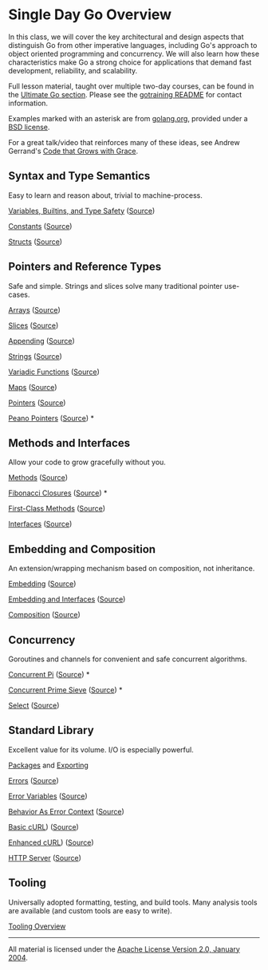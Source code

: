 # Single Day Go Overview

In this class, we will cover the key architectural and design aspects that distinguish Go from other imperative languages, including Go's approach to object oriented programming and concurrency. We will also learn how these characteristics make Go a strong choice for applications that demand fast development, reliability, and scalability.

Full lesson material, taught over multiple two-day courses, can be found in the [Ultimate Go section](../ultimate/README.md). Please see the [gotraining README](../../README.md) for contact information.

Examples marked with an asterisk are from [golang.org](http://golang.org/), provided under a [BSD license](https://golang.org/LICENSE).

For a great talk/video that reinforces many of these ideas, see Andrew Gerrand's [Code that Grows with Grace](https://talks.golang.org/2012/chat.slide).

## Syntax and Type Semantics

Easy to learn and reason about, trivial to machine-process.

[Variables, Builtins, and Type Safety](https://play.golang.org/p/B5mjJKPYLh) ([Source](../../topics/go/language/variables/example1/example1.go))

[Constants](https://play.golang.org/p/OqJLBLhO7_) ([Source](../../topics/go/language/constants/example3/example3.go))

[Structs](https://play.golang.org/p/TEmOrIxl_P) ([Source](../../topics/go/language/struct_types/example1/example1.go))

## Pointers and Reference Types

Safe and simple. Strings and slices solve many traditional pointer use-cases.

[Arrays](https://play.golang.org/p/wUzREuHhLY) ([Source](../../topics/go/language/arrays/example1/example1.go))

[Slices](https://play.golang.org/p/Okc2EZG5_M) ([Source](../../topics/go/language/slices/example3/example3.go))

[Appending](https://play.golang.org/p/3WKISOXA-L) ([Source](../../topics/go/language/slices/exercises/exercise1/exercise1.go))

[Strings](https://play.golang.org/p/x0Q5ByzxGS) ([Source](../../topics/go/language/slices/example6/example6.go))

[Variadic Functions](https://play.golang.org/p/aTGRT1rhoO) ([Source](../../topics/go/language/slices/example7/example7.go))

[Maps](https://play.golang.org/p/B2klwmqmPZ) ([Source](../../topics/go/language/maps/example2/example2.go))

[Pointers](https://play.golang.org/p/6GUcA7-x3j) ([Source](../../topics/go/language/pointers/example2/example2.go))

[Peano Pointers](https://play.golang.org/p/7XdrgbTfZn) ([Source](https://golang.org/doc/play/peano.go)) *

## Methods and Interfaces

Allow your code to grow gracefully without you.

[Methods](https://play.golang.org/p/nxAwTRWk4N) ([Source](../../topics/go/language/methods/example1/example1.go))

[Fibonacci Closures](https://play.golang.org/p/A0nH96VB4S) ([Source](https://golang.org/doc/play/fib.go)) *

[First-Class Methods](https://play.golang.org/p/UP7qzHN-Au) ([Source](../../topics/go/language/methods/example3/example3.go))

[Interfaces](https://play.golang.org/p/06fecJbfE4) ([Source](../../topics/go/language/interfaces/exercises/exercise1/exercise1.go))

## Embedding and Composition

An extension/wrapping mechanism based on composition, not inheritance.

[Embedding](https://play.golang.org/p/QncBd6A5A4) ([Source](../../topics/go/language/embedding/example2/example2.go))

[Embedding and Interfaces](https://play.golang.org/p/vMEEJ7rOb4) ([Source](../../topics/go/language/embedding/example3/example3.go))

[Composition](https://play.golang.org/p/ufFSFxCdEs) ([Source](../../topics/api/composition/example4/example4.go))

## Concurrency

Goroutines and channels for convenient and safe concurrent algorithms.

[Concurrent Pi](https://play.golang.org/p/RdbPXQcZHi) ([Source](https://golang.org/doc/play/pi.go)) *

[Concurrent Prime Sieve](https://golang.org/s/prime-sieve) ([Source](https://golang.org/doc/play/sieve.go)) *

[Select](https://play.golang.org/p/TsJSagQawy) ([Source](../../topics/concurrency/channels/example4/example4.go))

## Standard Library

Excellent value for its volume. I/O is especially powerful.

[Packages](../../topics/go/language/exporting/example5/example5.go) and [Exporting](../../topics/go/language/exporting/example5/users/users.go)

[Errors](https://play.golang.org/p/aSjTxzNfP2) ([Source](../../topics/api/error_handling/example1/example1.go))

[Error Variables](https://play.golang.org/p/-vBG0m1Scs) ([Source](../../topics/api/error_handling/example2/example2.go))

[Behavior As Error Context](https://play.golang.org/p/Aylgou6Gq0) ([Source](../../topics/api/error_handling/example4/example4.go))

[Basic cURL](http://play.golang.org/p/b_BxHFATti))  ([Source](../../topics/standard_library/io/example2/example2.go))

[Enhanced cURL](http://play.golang.org/p/3UeN6iAE-k))  ([Source](../../topics/standard_library/io/example3/example3.go))  

[HTTP Server](https://play.golang.org/p/S0yUXdOa-i)  ([Source](../../topics/standard_library/http/example1/example1.go))

## Tooling

Universally adopted formatting, testing, and build tools. Many analysis tools are available (and custom tools are easy to write).

[Tooling Overview](http://go-talks.appspot.com/github.com/xtblog/gotalks/tools.slide)

___
All material is licensed under the [Apache License Version 2.0, January 2004](http://www.apache.org/licenses/LICENSE-2.0).
